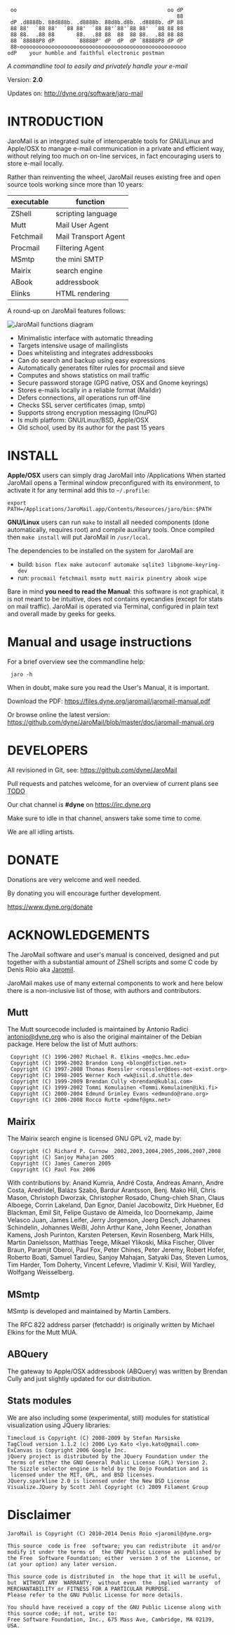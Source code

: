 
     oo                                                oo dP
                                                          88
     dP .d8888b. 88d888b. .d8888b. 88d8b.d8b. .d8888b. dP 88
     88 88'  `88 88'  `88 88'  `88 88'`88'`88 88'  `88 88 88
     88 88.  .88 88       88.  .88 88  88  88 88.  .88 88 88
     88 `88888P8 dP       `88888P' dP  dP  dP `88888P8 dP dP
     88~ooooooooooooooooooooooooooooooooooooooooooooooooooooo
    odP    your humble and faithful electronic postman 

*A commandline tool to easily and privately handle your e-mail*

Version: **2.0**

Updates on: http://dyne.org/software/jaro-mail

# INTRODUCTION

JaroMail is an integrated suite of interoperable tools for GNU/Linux
and Apple/OSX to manage e-mail communication in a private and efficient
way, without relying too much on on-line services, in fact encouraging
users to store e-mail locally.

Rather than reinventing the wheel, JaroMail reuses existing free and
open source tools working since more than 10 years: 

 executable | function
 ---------- | --------------------
  ZShell    | scripting language
  Mutt      | Mail User Agent
  Fetchmail | Mail Transport Agent
  Procmail  | Filtering Agent
  MSmtp     | the mini SMTP
  Mairix    | search engine
  ABook     | addressbook
  Elinks    | HTML rendering

A round-up on JaroMail features follows:

![JaroMail functions diagram](http://files.dyne.org/jaromail/diagram.png)

* Minimalistic interface with automatic threading
* Targets intensive usage of mailinglists
* Does whitelisting and integrates addressbooks
* Can do search and backup using easy expressions
* Automatically generates filter rules for procmail and sieve
* Computes and shows statistics on mail traffic
* Secure password storage (GPG native, OSX and Gnome keyrings)
* Stores e-mails locally in a reliable format (Maildir)
* Defers connections, all operations run off-line
* Checks SSL server certificates (imap, smtp)
* Supports strong encryption messaging (GnuPG)
* Is multi platform: GNU/Linux/BSD, Apple/OSX
* Old school, used by its author for the past 15 years

# INSTALL

**Apple/OSX** users can simply drag JaroMail into /Applications
When started JaroMail opens a Terminal window preconfigured with its
environment, to activate it for any terminal add this to `~/.profile`:
```
export PATH=/Applications/JaroMail.app/Contents/Resources/jaro/bin:$PATH
```

**GNU/Linux** users can run `make` to install all needed components (done automatically, requires root) and compile auxiliary tools. Once compiled then `make install` will put JaroMail in `/usr/local`.

The dependencies to be installed on the system for JaroMail are
* build: `bison flex make autoconf automake sqlite3 libgnome-keyring-dev`
* run: `procmail fetchmail msmtp mutt mairix pinentry abook wipe`

Bare in mind **you need to read the Manual**: this software is not
graphical, it is not meant to be intuitive, does not contains eyecandies (except for stats on mail traffic). JaroMail is operated via Terminal, configured in plain text and overall made by geeks for geeks.

# Manual and usage instructions

For a brief overview see the commandline help:
```
 jaro -h
```
When in doubt, make sure you read the User's Manual, it is important.

Download the PDF: https://files.dyne.org/jaromail/jaromail-manual.pdf

Or browse online the latest version:
https://github.com/dyne/JaroMail/blob/master/doc/jaromail-manual.org

# DEVELOPERS

All revisioned in Git, see: https://github.com/dyne/JaroMail

Pull requests and patches welcome, for an overview of current plans see [TODO](TODO.md)

Our chat channel is **#dyne** on https://irc.dyne.org

Make sure to idle in that channel, answers take some time to come.

We are all idling artists.

# DONATE

Donations are very welcome and well needed.

By donating you will encourage further development.

 https://www.dyne.org/donate

# ACKNOWLEDGEMENTS

The JaroMail software and user's manual is conceived, designed and put together with a substantial amount of ZShell scripts and some C code by Denis Roio aka [Jaromil](http://jaromil.dyne.org). 

JaroMail makes use of many external components to work and here below there is a non-inclusive list of those, with authors and contributors.

## Mutt

The Mutt sourcecode included is maintained by Antonio Radici
<antonio@dyne.org> who is also the original maintainer of the Debian
package. Here below the list of Mutt authors:

```
 Copyright (C) 1996-2007 Michael R. Elkins <me@cs.hmc.edu>
 Copyright (C) 1996-2002 Brandon Long <blong@fiction.net>
 Copyright (C) 1997-2008 Thomas Roessler <roessler@does-not-exist.org>
 Copyright (C) 1998-2005 Werner Koch <wk@isil.d.shuttle.de>
 Copyright (C) 1999-2009 Brendan Cully <brendan@kublai.com>
 Copyright (C) 1999-2002 Tommi Komulainen <Tommi.Komulainen@iki.fi>
 Copyright (C) 2000-2004 Edmund Grimley Evans <edmundo@rano.org>
 Copyright (C) 2006-2008 Rocco Rutte <pdmef@gmx.net>
```

## Mairix

The Mairix search engine is licensed GNU GPL v2, made by:

```
 Copyright (C) Richard P. Curnow  2002,2003,2004,2005,2006,2007,2008
 Copyright (C) Sanjoy Mahajan 2005
 Copyright (C) James Cameron 2005
 Copyright (C) Paul Fox 2006
```

With contributions by: Anand Kumria, André Costa, Andreas Amann, Andre
Costa, Aredridel, Balázs Szabó, Bardur Arantsson, Benj. Mako Hill,
Chris Mason, Christoph Dworzak, Christopher Rosado, Chung-chieh Shan,
Claus Alboege, Corrin Lakeland, Dan Egnor, Daniel Jacobowitz, Dirk
Huebner, Ed Blackman, Emil Sit, Felipe Gustavo de Almeida, Ico
Doornekamp, Jaime Velasco Juan, James Leifer, Jerry Jorgenson, Joerg
Desch, Johannes Schindelin, Johannes Weißl, John Arthur Kane, John
Keener, Jonathan Kamens, Josh Purinton, Karsten Petersen, Kevin
Rosenberg, Mark Hills, Martin Danielsson, Matthias Teege, Mikael
Ylikoski, Mika Fischer, Oliver Braun, Paramjit Oberoi, Paul Fox, Peter
Chines, Peter Jeremy, Robert Hofer, Roberto Boati, Samuel Tardieu,
Sanjoy Mahajan, Satyaki Das, Steven Lumos, Tim Harder, Tom Doherty,
Vincent Lefevre, Vladimir V. Kisil, Will Yardley, Wolfgang
Weisselberg.

## MSmtp

MSmtp is developed and maintained by Martin Lambers.

The RFC 822 address parser (fetchaddr) is originally written by
Michael Elkins for the Mutt MUA.

## ABQuery

The gateway to Apple/OSX addressbook (ABQuery) was written by Brendan
Cully and just slightly updated for our distribution.

## Stats modules
We are also including some (experimental, still) modules for statistical
visualization using JQuery libraries:

```
Timecloud is Copyright (C) 2008-2009 by Stefan Marsiske
TagCloud version 1.1.2 (c) 2006 Lyo Kato <lyo.kato@gmail.com>
ExCanvas is Copyright 2006 Google Inc.
jQuery project is distributed by the JQuery Foundation under the
 terms of either the GNU General Public License (GPL) Version 2.
The Sizzle selector engine is held by the Dojo Foundation and is
 licensed under the MIT, GPL, and BSD licenses.
JQuery.sparkline 2.0 is licensed under the New BSD License
Visualize.JQuery by Scott Jehl Copyright (c) 2009 Filament Group 
```

# Disclaimer

    JaroMail is Copyright (C) 2010-2014 Denis Roio <jaromil@dyne.org>

    This source  code is free  software; you can redistribute  it and/or
    modify it under the terms of  the GNU Public License as published by
	the Free  Software Foundation; either  version 3 of the  License, or
	(at your option) any later version.

	This source code is distributed in  the hope that it will be useful,
	but  WITHOUT ANY  WARRANTY;  without even  the  implied warranty  of
	MERCHANTABILITY or FITNESS FOR A PARTICULAR PURPOSE.
	Please refer to the GNU Public License for more details.

	You should have received a copy of the GNU Public License along with
	this source code; if not, write to:
	Free Software Foundation, Inc., 675 Mass Ave, Cambridge, MA 02139, USA.
